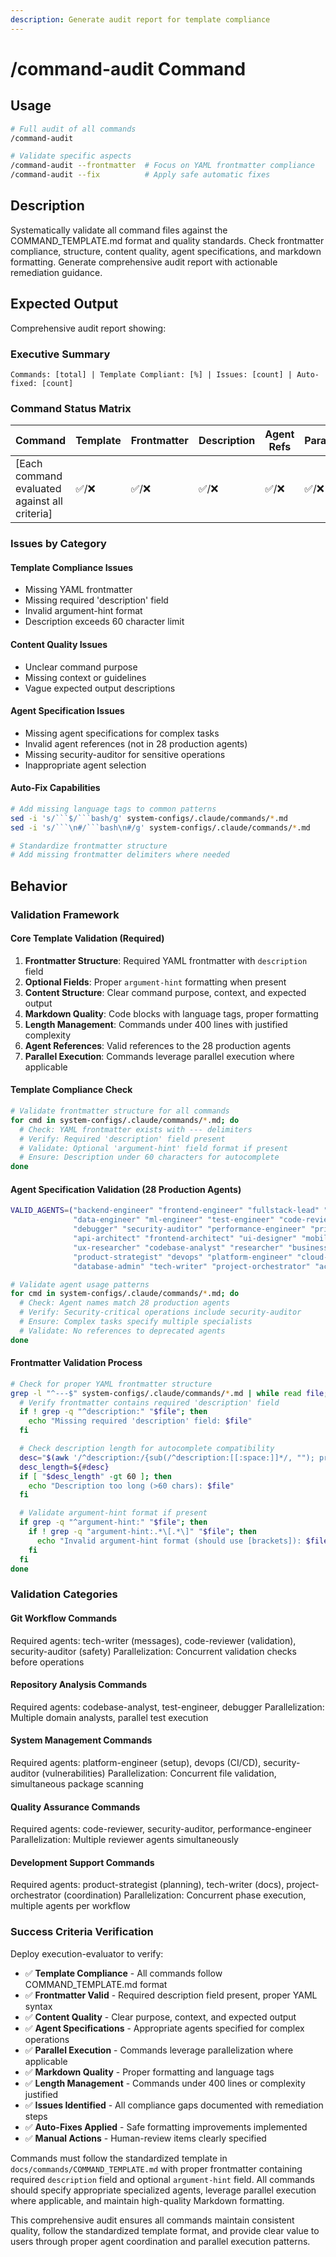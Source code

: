 ```yaml
---
description: Generate audit report for template compliance
---
```


# /command-audit Command

## Usage

```bash
# Full audit of all commands
/command-audit

# Validate specific aspects
/command-audit --frontmatter  # Focus on YAML frontmatter compliance
/command-audit --fix          # Apply safe automatic fixes
```

## Description

Systematically validate all command files against the COMMAND_TEMPLATE.md format and quality standards.
Check frontmatter compliance, structure, content quality, agent specifications, and markdown formatting.
Generate comprehensive audit report with actionable remediation guidance.

## Expected Output

Comprehensive audit report showing:

### Executive Summary

```text
Commands: [total] | Template Compliant: [%] | Issues: [count] | Auto-fixed: [count]
```

### Command Status Matrix

| Command | Template | Frontmatter | Description | Agent Refs | Parallel | Markdown | Status |
|---------|----------|-------------|-------------|------------|----------|----------|--------|
| [Each command evaluated against all criteria] | ✅/❌ | ✅/❌ | ✅/❌ | ✅/❌ | ✅/❌ | ✅/❌ | Status |

### Issues by Category

#### Template Compliance Issues

- Missing YAML frontmatter
- Missing required 'description' field
- Invalid argument-hint format
- Description exceeds 60 character limit

#### Content Quality Issues

- Unclear command purpose
- Missing context or guidelines
- Vague expected output descriptions

#### Agent Specification Issues

- Missing agent specifications for complex tasks
- Invalid agent references (not in 28 production agents)
- Missing security-auditor for sensitive operations
- Inappropriate agent selection

#### Auto-Fix Capabilities

```bash
# Add missing language tags to common patterns
sed -i 's/```$/```bash/g' system-configs/.claude/commands/*.md
sed -i 's/```\n#/```bash\n#/g' system-configs/.claude/commands/*.md

# Standardize frontmatter structure
# Add missing frontmatter delimiters where needed
```

## Behavior

### Validation Framework

#### Core Template Validation (Required)

1. **Frontmatter Structure**: Required YAML frontmatter with `description` field
2. **Optional Fields**: Proper `argument-hint` formatting when present
3. **Content Structure**: Clear command purpose, context, and expected output
4. **Markdown Quality**: Code blocks with language tags, proper formatting
5. **Length Management**: Commands under 400 lines with justified complexity
6. **Agent References**: Valid references to the 28 production agents
7. **Parallel Execution**: Commands leverage parallel execution where applicable

#### Template Compliance Check

```bash
# Validate frontmatter structure for all commands
for cmd in system-configs/.claude/commands/*.md; do
  # Check: YAML frontmatter exists with --- delimiters
  # Verify: Required 'description' field present
  # Validate: Optional 'argument-hint' field format if present
  # Ensure: Description under 60 characters for autocomplete
done
```

#### Agent Specification Validation (28 Production Agents)

```bash
VALID_AGENTS=("backend-engineer" "frontend-engineer" "fullstack-lead" "mobile-engineer"
              "data-engineer" "ml-engineer" "test-engineer" "code-reviewer"
              "debugger" "security-auditor" "performance-engineer" "principal-architect"
              "api-architect" "frontend-architect" "ui-designer" "mobile-ui"
              "ux-researcher" "codebase-analyst" "researcher" "business-analyst"
              "product-strategist" "devops" "platform-engineer" "cloud-architect"
              "database-admin" "tech-writer" "project-orchestrator" "accessibility-auditor")

# Validate agent usage patterns
for cmd in system-configs/.claude/commands/*.md; do
  # Check: Agent names match 28 production agents
  # Verify: Security-critical operations include security-auditor
  # Ensure: Complex tasks specify multiple specialists
  # Validate: No references to deprecated agents
done
```

#### Frontmatter Validation Process

```bash
# Check for proper YAML frontmatter structure
grep -l "^---$" system-configs/.claude/commands/*.md | while read file; do
  # Verify frontmatter contains required 'description' field
  if ! grep -q "^description:" "$file"; then
    echo "Missing required 'description' field: $file"
  fi

  # Check description length for autocomplete compatibility
  desc="$(awk '/^description:/{sub(/^description:[[:space:]]*/, ""); print; exit}' "$file")"
  desc_length=${#desc}
  if [ "$desc_length" -gt 60 ]; then
    echo "Description too long (>60 chars): $file"
  fi

  # Validate argument-hint format if present
  if grep -q "^argument-hint:" "$file"; then
    if ! grep -q "argument-hint:.*\[.*\]" "$file"; then
      echo "Invalid argument-hint format (should use [brackets]): $file"
    fi
  fi
done
```

### Validation Categories

#### Git Workflow Commands

Required agents: tech-writer (messages), code-reviewer (validation), security-auditor (safety)
Parallelization: Concurrent validation checks before operations

#### Repository Analysis Commands

Required agents: codebase-analyst, test-engineer, debugger
Parallelization: Multiple domain analysts, parallel test execution

#### System Management Commands

Required agents: platform-engineer (setup), devops (CI/CD), security-auditor (vulnerabilities)
Parallelization: Concurrent file validation, simultaneous package scanning

#### Quality Assurance Commands

Required agents: code-reviewer, security-auditor, performance-engineer
Parallelization: Multiple reviewer agents simultaneously

#### Development Support Commands

Required agents: product-strategist (planning), tech-writer (docs), project-orchestrator (coordination)
Parallelization: Concurrent phase execution, multiple agents per workflow

### Success Criteria Verification

Deploy execution-evaluator to verify:

- ✅ **Template Compliance** - All commands follow COMMAND_TEMPLATE.md format
- ✅ **Frontmatter Valid** - Required description field present, proper YAML syntax
- ✅ **Content Quality** - Clear purpose, context, and expected output
- ✅ **Agent Specifications** - Appropriate agents specified for complex operations
- ✅ **Parallel Execution** - Commands leverage parallelization where applicable
- ✅ **Markdown Quality** - Proper formatting and language tags
- ✅ **Length Management** - Commands under 400 lines or complexity justified
- ✅ **Issues Identified** - All compliance gaps documented with remediation steps
- ✅ **Auto-Fixes Applied** - Safe formatting improvements implemented
- ✅ **Manual Actions** - Human-review items clearly specified

Commands must follow the standardized template in `docs/commands/COMMAND_TEMPLATE.md` with proper
frontmatter containing required `description` field and optional `argument-hint` field. All commands
should specify appropriate specialized agents, leverage parallel execution where applicable, and
maintain high-quality Markdown formatting.

This comprehensive audit ensures all commands maintain consistent quality, follow the standardized
template format, and provide clear value to users through proper agent coordination and parallel
execution patterns.
